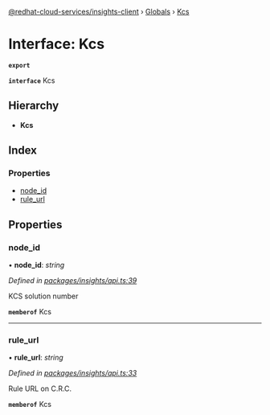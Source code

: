 [@redhat-cloud-services/insights-client](../README.md) › [Globals](../globals.md) › [Kcs](kcs.md)

# Interface: Kcs

**`export`** 

**`interface`** Kcs

## Hierarchy

* **Kcs**

## Index

### Properties

* [node_id](kcs.md#node_id)
* [rule_url](kcs.md#rule_url)

## Properties

###  node_id

• **node_id**: *string*

*Defined in [packages/insights/api.ts:39](https://github.com/leSamo/javascript-clients/blob/master/packages/insights/api.ts#L39)*

KCS solution number

**`memberof`** Kcs

___

###  rule_url

• **rule_url**: *string*

*Defined in [packages/insights/api.ts:33](https://github.com/leSamo/javascript-clients/blob/master/packages/insights/api.ts#L33)*

Rule URL on C.R.C.

**`memberof`** Kcs
